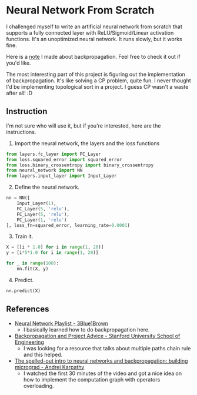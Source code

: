 # Neural Network From Scratch

I challenged myself to write an artificial neural network from scratch that supports a fully connected layer with ReLU/Sigmoid/Linear activation functions. It's an unoptimized neural network. It runs slowly, but it works fine.

Here is a [note](https://www.wyhong3103.tech/blog/backpropagation) I made about backpropagation. Feel free to check it out if you'd like.

The most interesting part of this project is figuring out the implementation of backpropagation. It's like solving a CP problem, quite fun. I never thought I'd be implementing topological sort in a project. I guess CP wasn't a waste after all! :D

## Instruction

I'm not sure who will use it, but if you're interested, here are the instructions.

1. Import the neural network, the layers and the loss functions
```python
from layers.fc_layer import FC_Layer
from loss.squared_error import squared_error
from loss.binary_crossentropy import binary_crossentropy
from neural_network import NN
from layers.input_layer import Input_Layer
```
2. Define the neural network.

```python
nn = NN([
    Input_Layer(1),
    FC_Layer(5, 'relu'),
    FC_Layer(5, 'relu'),
    FC_Layer(1, 'relu')
], loss_fn=squared_error, learning_rate=0.0001)
```

3. Train it.

```python
X = [[i * 1.0] for i in range(1, 20)]
y = [i*5*1.0 for i in range(1, 20)]

for _ in range(100):
    nn.fit(X, y)
```

4. Predict.

```python
nn.predict(X)
```

## References

- [Neural Network Playlist - 3Blue1Brown](https://www.youtube.com/playlist?list=PLZHQObOWTQDNU6R1_67000Dx_ZCJB-3pi) 
  - I basically learned how to do backpropagation here.
- [Backpropagation and Project Advice - Stanford University School of Engineering](https://www.youtube.com/watch?v=isPiE-DBagM)
  - I was looking for a resource that talks about multiple paths chain rule and this helped. 
- [The spelled-out intro to neural networks and backpropagation: building micrograd - Andrej Karpathy](https://www.youtube.com/watch?v=VMj-3S1tku0)
  - I watched the first 30 minutes of the video and got a nice idea on how to implement the computation graph with operators overloading.
